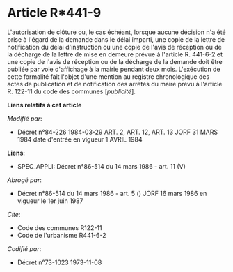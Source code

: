 # Article R*441-9

L'autorisation de clôture ou, le cas échéant, lorsque aucune décision n'a été prise à l'égard de la demande dans le délai
imparti, une copie de la lettre de notification du délai d'instruction ou une copie de l'avis de réception ou de la décharge
de la lettre de mise en demeure prévue à l'article R. 441-6-2 et une copie de l'avis de réception ou de la décharge de la
demande doit être publiée par voie d'affichage à la mairie pendant deux mois. L'exécution de cette formalité fait l'objet
d'une mention au registre chronologique des actes de publication et de notification des arrêtés du maire prévu à l'article R.
122-11 du code des communes [*publicité*].

**Liens relatifs à cet article**

_Modifié par_:

  - Décret n°84-226 1984-03-29 ART. 2, ART. 12, ART. 13 JORF 31 MARS 1984 date d'entrée en vigueur 1 AVRIL 1984

**Liens**:

  - SPEC_APPLI: Décret n°86-514 du 14 mars 1986 - art. 11 (V)

_Abrogé par_:

  - Décret n°86-514 du 14 mars 1986 - art. 5 () JORF 16 mars 1986 en vigueur le   1er juin 1987

_Cite_:

  - Code des communes R122-11
  - Code de l'urbanisme R441-6-2

_Codifié par_:

  - Décret n°73-1023 1973-11-08
